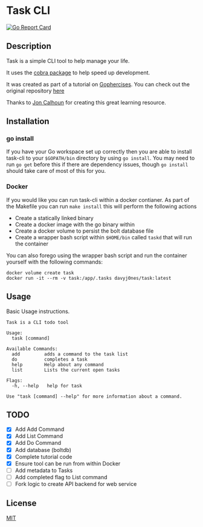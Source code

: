 # Task CLI

[![Go Report Card](https://goreportcard.com/badge/github.com/DavyJ0nes/task-cli)](https://goreportcard.com/report/github.com/DavyJ0nes/task-cli)

## Description

Task is a simple CLI tool to help manage your life.

It uses the [cobra package](https://github.com/spf13/cobra) to help speed up development.

It was created as part of a tutorial on [Gophercises](https://gophercises.com/exercises/task). You can check out the original repository [here](https://github.com/gophercises/task)

Thanks to [Jon Calhoun](https://twitter.com/joncalhoun) for creating this great learning resource.

## Installation

### go install

If you have your Go workspace set up correctly then you are able to install task-cli to your `$GOPATH/bin` directory by using `go install`. You may need to run `go get` before this if there are dependency issues, though `go install` should take care of most of this for you.

### Docker

If you would like you can run task-cli within a docker contianer. As part of the Makefile you can run `make install` this will perform the following actions

- Create a statically linked binary
- Create a docker image with the go binary within
- Create a docker volume to persist the bolt database file
- Create a wrapper bash script within `$HOME/bin` called `taskd` that will run the container

You can also forego using the wrapper bash script and run the container yourself with the following commands:

```shell
docker volume create task
docker run -it --rm -v task:/app/.tasks davyj0nes/task:latest
```

## Usage

Basic Usage instructions.

```none
Task is a CLI todo tool

Usage:
  task [command]

Available Commands:
  add         adds a command to the task list
  do          completes a task
  help        Help about any command
  list        Lists the current open tasks

Flags:
  -h, --help   help for task

Use "task [command] --help" for more information about a command.
```

## TODO

- [x] Add Add Command
- [x] Add List Command
- [x] Add Do Command
- [x] Add database (boltdb)
- [x] Complete tutorial code
- [x] Ensure tool can be run from within Docker
- [ ] Add metadata to Tasks
- [ ] Add completed flag to List command
- [ ] Fork logic to create API backend for web service

## License

[MIT](./LICENSE)
